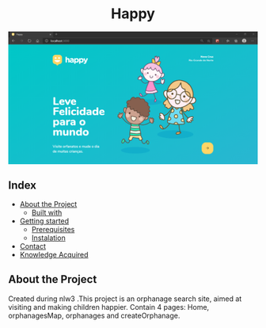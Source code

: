 <h1 align="center">Happy</h1>
<img src="https://github.com/jonasdevzero/Happy/blob/master/web/src/images/landingPage.PNG" align="center" alt="Happy - landing page" />

## Index

* [About the Project](#about-the-project)
  * [Built with](#build-with)
* [Getting started](#getting-started)
  * [Prerequisites](#prerequisites)
  * [Instalation](#instalation)
* [Contact](#contact)
* [Knowledge Acquired](#knowledge-acquired)

## About the Project

Created during nlw3 .This project is an orphanage search site, aimed at visiting and making children happier. Contain 4 pages: Home, orphanagesMap, orphanages and createOrphanage.
